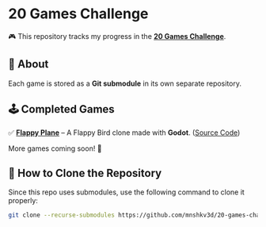 # 20 Games Challenge  

🎮 This repository tracks my progress in the **[20 Games Challenge](https://20_games_challenge.gitlab.io/challenge/)**.
## 📌 About  
Each game is stored as a **Git submodule** in its own separate repository.

## 🕹️ Completed Games  
✅ **[Flappy Plane](https://mnshkv.itch.io/flappyplane)** – A Flappy Bird clone made with **Godot**. ([Source Code](https://github.com/mnshkv3d/01_FlappyPlane))  

More games coming soon! 🚀  

## 🔧 How to Clone the Repository  
Since this repo uses submodules, use the following command to clone it properly:  

```sh
git clone --recurse-submodules https://github.com/mnshkv3d/20-games-challenge.git
